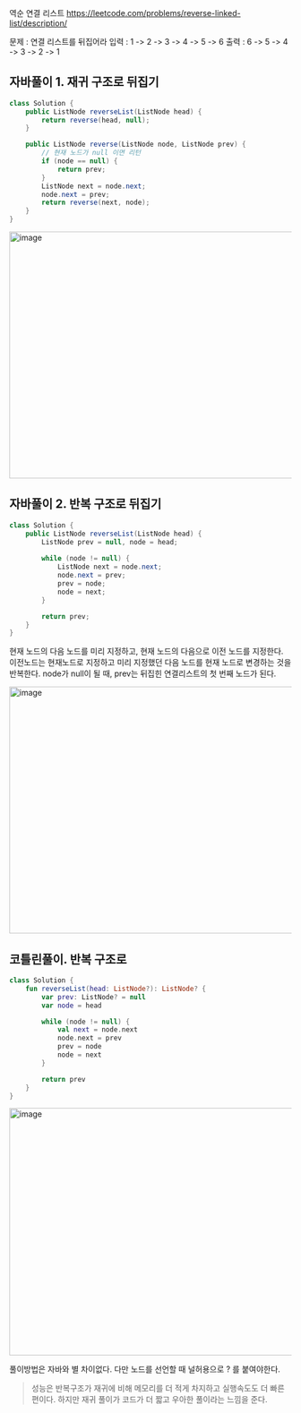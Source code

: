 역순 연결 리스트 https://leetcode.com/problems/reverse-linked-list/description/

문제 : 연결 리스트를 뒤집어라
입력 : 1 -> 2 -> 3 -> 4 -> 5 -> 6
출력 : 6 -> 5 -> 4 -> 3 -> 2 -> 1

## 자바풀이 1. 재귀 구조로 뒤집기

```java
class Solution {
    public ListNode reverseList(ListNode head) {
        return reverse(head, null);
    }

    public ListNode reverse(ListNode node, ListNode prev) {
        // 현재 노드가 null 이면 리턴
        if (node == null) {
            return prev;
        }
        ListNode next = node.next;
        node.next = prev;
        return reverse(next, node);
    }
}
```

<img width="696" height="441" alt="image" src="https://github.com/user-attachments/assets/99802a6a-b45b-4d8c-ab7a-4db03346b9dc" />

## 자바풀이 2. 반복 구조로 뒤집기

```java
class Solution {
    public ListNode reverseList(ListNode head) {
        ListNode prev = null, node = head;
        
        while (node != null) {
            ListNode next = node.next;
            node.next = prev;
            prev = node;
            node = next;
        }

        return prev;
    }
}
```

현재 노드의 다음 노드를 미리 지정하고,
현재 노드의 다음으로 이전 노드를 지정한다.
이전노드는 현재노드로 지정하고
미리 지정했던 다음 노드를 현재 노드로 변경하는 것을 반복한다.
node가 null이 될 때, prev는 뒤집힌 연결리스트의 첫 번째 노드가 된다.

<img width="694" height="441" alt="image" src="https://github.com/user-attachments/assets/dce7697c-43cd-49be-978c-57bcdf9bffdb" />

## 코틀린풀이. 반복 구조로

```kotlin
class Solution {
    fun reverseList(head: ListNode?): ListNode? {
        var prev: ListNode? = null
        var node = head

        while (node != null) {
            val next = node.next
            node.next = prev
            prev = node
            node = next
        }

        return prev
    }
}
```

<img width="686" height="442" alt="image" src="https://github.com/user-attachments/assets/d6b892de-43bf-4488-b12c-507c7fdd72cd" />

풀이방법은 자바와 별 차이없다.
다만 노드를 선언할 때 널허용으로 ? 를 붙여야한다.

> 성능은 반복구조가 재귀에 비해 메모리를 더 적게 차지하고 실행속도도 더 빠른편이다.
하지만 재귀 풀이가 코드가 더 짧고 우아한 풀이라는 느낌을 준다.
